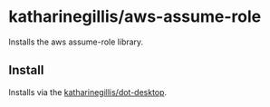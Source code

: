 # katharinegillis/aws-assume-role
Installs the aws assume-role library.

## Install
Installs via the [katharinegillis/dot-desktop](https://github.com/katharinegillis/dot-desktop).

